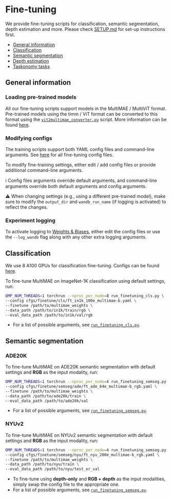 # Fine-tuning

We provide fine-tuning scripts for classification, semantic segmentation, depth estimation and more.
Please check [SETUP.md](SETUP.md) for set-up instructions first.

- [General information](#general-information)
- [Classification](#classification)
- [Semantic segmentation](#semantic-segmentation)
- [Depth estimation](#depth-estimation)
- [Taskonomy tasks](#taskonomy-tasks)

## General information

### Loading pre-trained models

All our fine-tuning scripts support models in the MultiMAE / MultiViT format. Pre-trained models using the timm / ViT format can be converted to this format using the [`vit2multimae_converter.py`](tools/vit2multimae_converter.py)
 script. More information can be found [here](README.md#model-formats).

### Modifying configs
The training scripts support both YAML config files and command-line arguments. See [here](cfgs/finetune) for all fine-tuning config files.

To modify fine-training settings, either edit / add config files or provide additional command-line arguments.

:information_source: Config files arguments override default arguments, and command-line arguments override both default arguments and config arguments.

:warning: When changing settings (e.g., using a different pre-trained model), make sure to modify the `output_dir` and `wandb_run_name` (if logging is activated) to reflect the changes.


### Experiment logging
To activate logging to [Weights & Biases](https://docs.wandb.ai/), either edit the config files or use the `--log_wandb` flag along with any other extra logging arguments.


## Classification

We use 8 A100 GPUs for classification fine-tuning. Configs can be found [here](cfgs/finetune/cls).

To fine-tune MultiMAE on ImageNet-1K classification using default settings, run:
```bash
OMP_NUM_THREADS=1 torchrun --nproc_per_node=8 run_finetuning_cls.py \
--config cfgs/finetune/cls/ft_in1k_100e_multimae-b.yaml \
--finetune /path/to/multimae_weights \
--data_path /path/to/in1k/train/rgb \
--eval_data_path /path/to/in1k/val/rgb
```

- For a list of possible arguments, see [`run_finetuning_cls.py`](run_finetuning_cls.py).

## Semantic segmentation

### ADE20K
To fine-tune MultiMAE on ADE20K semantic segmentation with default settings and **RGB** as the input modality, run:
```bash
OMP_NUM_THREADS=1 torchrun --nproc_per_node=4 run_finetuning_semseg.py \
--config cfgs/finetune/semseg/ade/ft_ade_64e_multimae-b_rgb.yaml \
--finetune /path/to/multimae_weights \
--data_path /path/to/ade20k/train \
--eval_data_path /path/to/ade20k/val
```

- For a list of possible arguments, see [`run_finetuning_semseg.py`](run_finetuning_semseg.py).


### NYUv2
To fine-tune MultiMAE on NYUv2 semantic segmentation with default settings and **RGB** as the input modality, run:
```bash
OMP_NUM_THREADS=1 torchrun --nproc_per_node=4 run_finetuning_semseg.py \
--config cfgs/finetune/semseg/nyu/ft_nyu_200e_multimae-b_rgb.yaml \
--finetune /path/to/multimae_weights \
--data_path /path/to/nyu/train \
--eval_data_path /path/to/nyu/test_or_val
```

- To fine-tune using **depth-only** and **RGB + depth** as the input modalities, simply swap the config file to the appropriate one.
- For a list of possible arguments, see [`run_finetuning_semseg.py`](run_finetuning_semseg.py).
